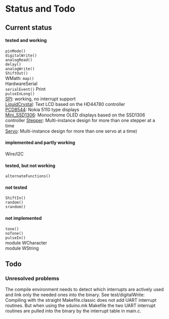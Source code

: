 # Status and Todo

## Current status

#### tested and working
`pinMode()`  
`digitalWrite()`  
`analogRead()`  
`delay()`  
`analogWrite()`  
`ShiftOut()`  
WMath: `map()`  
HardwareSerial  
`serialEvent()`
Print  
`pulseInLong()`  
[SPI](../api/SPI.md):
  working, no interrupt support  
[LiquidCrystal](../api/LiquidCrystal.md):
  Text LCD based on the HD44780 controller  
[PCD8544](../api/PCD8544.md):
  Nokia 5110 type displays  
[Mini_SSD1306](../api/Mini_SSD1306.md):
  Monochrome OLED displays based on the SSD1306 controller
[Stepper](../api/Stepper.md):
  Multi-instance design for more than one stepper at a time  
[Servo](../api/Servo.md):
  Multi-instance design for more than one servo at a time)  

#### implemented and partly working
Wire/I2C  

#### tested, but not working
`alternateFunctions()`  

#### not tested
`ShiftIn()`  
`random()`  
`srandom()`  

#### not implemented
`tone()`  
`noTone()`  
`pulseIn()`  
module WCharacter  
module WString  



## Todo

### Unresolved problems

The compile environment needs to detect which interrupts are actively used
and link only the needed ones into the binary. See test/digitalWrite:
Compiling with the straight Makefile.classic does not add UART interrupt
routines. But when using the sduino.mk Makefile the two UART interrupt
routines are pulled into the binary by the interrupt table in main.c.

